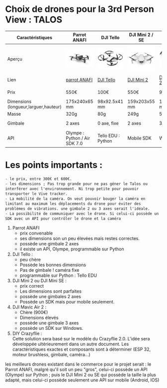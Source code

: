 # Choix de drones pour la 3rd Person View : TALOS

| Caractéristiques |Parrot ANAFI | DJI Tello | DJI Mini 2 / SE | DJI Mavic Air 2 | Crazyflie DIY |
| ---------------- | ----------- | --------- | --------------- | --------------- | ------------- |
| Aperçu | ![Image Parrot ANAFI](./Images/parrot_anafi.png) | ![Image DJI Tello](./Images/DJI_Tello.jpg) | ![Image DJI Mini 2](./Images/DJI_Mini_2.jpg) | ![Image Mavic Air 2](./Images/DJI_Mavic_Air_2.jpg) | ![Image Crazyflie](./Images/crazyflie_2.0.jpg) |
| Lien | [parrot ANAFI](https://www.parrot.com/fr/drones/anafi) | [DJI Tello](https://www.ryzerobotics.com/fr/tello?from=store-product-page) | [DJI Mini 2](https://www.dji.com/fr/mini-2?site=brandsite&from=nav) | [DJI Mavic Air 2](https://www.dji.com/fr/mavic-air-2?site=brandsite&from=eol_mavic-air) | [crazyflie](https://www.bitcraze.io/products/old-products/crazyflie-2-0/)|
| Prix | 550€ | 100€ | 550€ | 900€ | A déterminer |
| Dimensions (longueur,larguer,hauteur) | 175x240x65 mm| 98x92.5x41 mm | 159x203x55 mm| 183x253x77 mm | Custom |
| Masse | 320g | 80g | 249g | 570g | Custom |
| Gimbale | 2 axes | 0 axe, fixe | 2 axes | 3 axes | 1 ou 2, 3 à l'idéal |
| API | Olympe : Python / Air SDK 7.0 | Tello EDU : Python | Mobile SDK |  Window SDK | |


# Les points importants :

    - le prix, entre 300€ et 600€.
    - les dimensions ; Pas trop grande pour ne pas géner le Talos ou interférer avec l'environnement. Ni trop petite pour pouvoir transporter le Vive tracker.
    - La mobilité de la caméra. On veut pouvoir bouger la caméra en limitant au maximum les déplacements du drone pour éviter des problèmes de vibrations. une gimbale 2 ou 3 axes serait l'idéale.
    - La possibilité de communiquer avec le drone. Si celui-ci possède un SDK avec un API pour contrôler le drone et la caméra

1. Parrot ANAFI
    - prix convenable
    - ses dimensions son un peu élevées mais restes correctes.
    - possède une gimbale 2 axes
    - il existe un API, Olympe, programmable sur Python
2. DJI Tello :
    - peu chère
    - Possède les bonnes dimensions
    - Pas de gimbale ! caméra fixe
    - programmable sur Python : Tello EDU
3. DJI Mini 2 ou DJI Mini SE :
    - prix correct
    - Les dimensions sont parfaites
    - possède une gimbales 2 axes
    - Possède un SDK mais pour mobile seulement. 
4. DJI Mavic Air 2 :
    - Chère (900€)
    - Dimensions élevés
    - possède une gimbale 3 axes
    - possède un SDK sur Windows.
5. DIY Crazyflie : <br>
 Cette solution sera basé sur le modèle du Crazyflie 2.0. L'idée sera développée ultérieurement dans un autre document. Les caractéristiques exactes et composants sont à déterminer (ESP 32, moteur brushless, gimbale, caméra...)

les meilleurs drones existant dans le commerce pour le projet serait : le Parrot ANAFI, malgré qu'il soit un peu "gros", celui-ci possède un API (Olympe) sur Python ; puis le DJI Mini 2 ou SE qui possède la taille la plus adapté, mais celui-ci possède seulement une API sur mobile (Android, IOS)